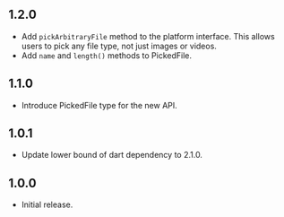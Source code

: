 ## 1.2.0

* Add `pickArbitraryFile` method to the platform interface. This allows users to pick any file type, not just images or videos.
* Add `name` and `length()` methods to PickedFile.

## 1.1.0

* Introduce PickedFile type for the new API.

## 1.0.1

* Update lower bound of dart dependency to 2.1.0.

## 1.0.0

* Initial release.
